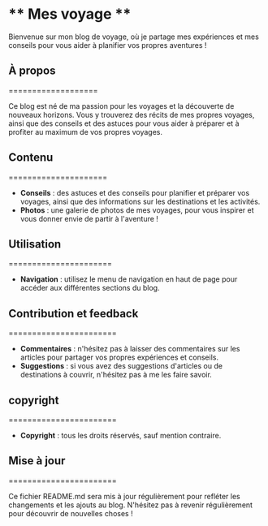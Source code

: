 # ** Mes voyage **

Bienvenue sur mon blog de voyage, où je partage mes expériences et mes conseils pour vous aider à planifier vos propres aventures !

## **À propos**

===================

Ce blog est né de ma passion pour les voyages et la découverte de nouveaux horizons. Vous y trouverez des récits de mes propres voyages, ainsi que des conseils et des astuces pour vous aider à préparer et à profiter au maximum de vos propres voyages.

## **Contenu**

=====================

- **Conseils** : des astuces et des conseils pour planifier et préparer vos voyages, ainsi que des informations sur les destinations et les activités.
- **Photos** : une galerie de photos de mes voyages, pour vous inspirer et vous donner envie de partir à l'aventure !

## **Utilisation**

======================

- **Navigation** : utilisez le menu de navigation en haut de page pour accéder aux différentes sections du blog.

## **Contribution et feedback**

=======================

- **Commentaires** : n'hésitez pas à laisser des commentaires sur les articles pour partager vos propres expériences et conseils.
- **Suggestions** : si vous avez des suggestions d'articles ou de destinations à couvrir, n'hésitez pas à me les faire savoir.

## **copyright**

=======================

- **Copyright** : tous les droits réservés, sauf mention contraire.

## **Mise à jour**

=======================

Ce fichier README.md sera mis à jour régulièrement pour refléter les changements et les ajouts au blog. N'hésitez pas à revenir régulièrement pour découvrir de nouvelles choses !

